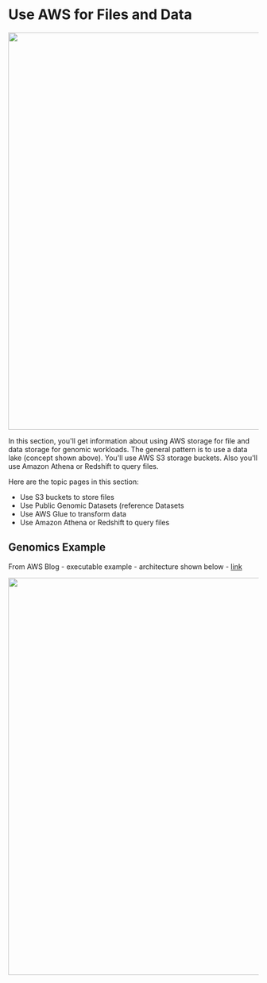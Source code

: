 # Use AWS for Files and Data

<img src="https://github.com/lynnlangit/aws-for-bioinformatics/blob/main/2_Files_%26_Data-LYNN/images/data-lake-arch.png" width=800>

In this section, you'll get information about using AWS storage for file and data storage for genomic workloads.  The general pattern is to use a data lake (concept shown above).  You'll use AWS S3 storage buckets.  Also you'll use Amazon Athena or Redshift to query files.  

Here are the topic pages in this section:

- Use S3 buckets to store files
- Use Public Genomic Datasets (reference Datasets
- Use AWS Glue to transform data
- Use Amazon Athena or Redshift to query files

## Genomics Example
From AWS Blog - executable example - architecture shown below - [link](https://aws.amazon.com/blogs/industries/perform-interactive-queries-on-your-genomics-data-using-amazon-athena-or-amazon-redshift/)

<img src="https://github.com/lynnlangit/aws-for-bioinformatics/blob/main/2_Files_%26_Data-LYNN/images/athena-lake.png" width=800>


